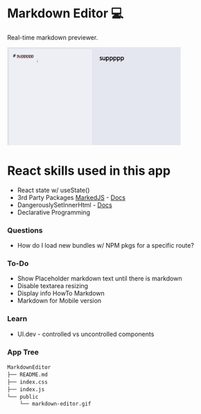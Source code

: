 # Markdown Editor 💻

Real-time markdown previewer.

<img width="400" src="https://github.com/moisestech/react-hooks-arcade/blob/master/src/components/Apps/MarkdownEditor/public/markdown-editor.gif">

# React skills used in this app

- React state w/ useState()
- 3rd Party Packages [MarkedJS](https://github.com/markedjs/marked) - [Docs](https://marked.js.org/)
- DangerouslySetInnerHtml - [Docs](https://reactjs.org/docs/dom-elements.html#dangerouslysetinnerhtml)
- Declarative Programming

### Questions

- How do I load new bundles w/ NPM pkgs for a specific route?

### To-Do

- Show Placeholder markdown text until there is markdown
- Disable textarea resizing
- Display info HowTo Markdown
- Markdown for Mobile version

### Learn

- UI.dev - controlled vs uncontrolled components

### App Tree

```bash
MarkdownEditor
├── README.md
├── index.css
├── index.js
└── public
    └── markdown-editor.gif
```
